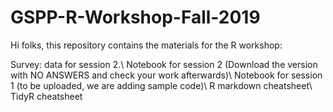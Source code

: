 # GSPP-R-Workshop-Fall-2019
Hi folks, this repository contains the materials for the R workshop:

Survey: data for session 2.\\
Notebook for session 2 (Download the version with NO ANSWERS and check your work afterwards)\\
Notebook for session 1 (to be uploaded, we are adding sample code)\\
R markdown cheatsheet\\
TidyR cheatsheet


